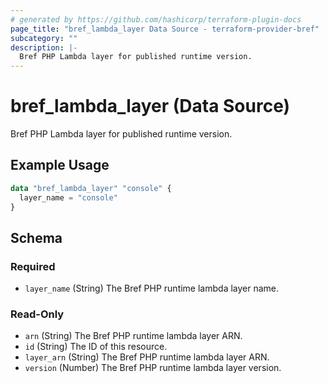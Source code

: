 ```yaml
---
# generated by https://github.com/hashicorp/terraform-plugin-docs
page_title: "bref_lambda_layer Data Source - terraform-provider-bref"
subcategory: ""
description: |-
  Bref PHP Lambda layer for published runtime version.
---
```


# bref_lambda_layer (Data Source)

Bref PHP Lambda layer for published runtime version.

## Example Usage

```terraform
data "bref_lambda_layer" "console" {
  layer_name = "console"
}
```

<!-- schema generated by tfplugindocs -->
## Schema

### Required

- `layer_name` (String) The Bref PHP runtime lambda layer name.

### Read-Only

- `arn` (String) The Bref PHP runtime lambda layer ARN.
- `id` (String) The ID of this resource.
- `layer_arn` (String) The Bref PHP runtime lambda layer ARN.
- `version` (Number) The Bref PHP runtime lambda layer version.


